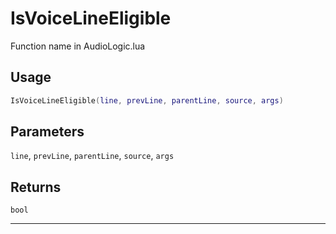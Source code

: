 # IsVoiceLineEligible
Function name in AudioLogic.lua
## Usage
```lua
IsVoiceLineEligible(line, prevLine, parentLine, source, args)
```
## Parameters
`line`, `prevLine`, `parentLine`, `source`, `args`
## Returns
`bool`

---